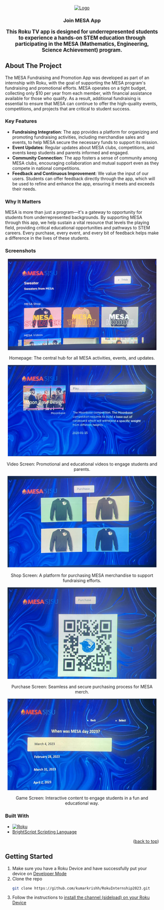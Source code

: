 <!-- Improved compatibility of back to top link: See: https://github.com/othneildrew/Best-README-Template/pull/73 -->
<a name="readme-top"></a>
<!--
*** Thanks for checking out the Best-README-Template. If you have a suggestion
*** that would make this better, please fork the repo and create a pull request
*** or simply open an issue with the tag "enhancement".
*** Don't forget to give the project a star!
*** Thanks again! Now go create something AMAZING! :D
-->



<!-- PROJECT SHIELDS -->
<!--
*** I'm using markdown "reference style" links for readability.
*** Reference links are enclosed in brackets [ ] instead of parentheses ( ).
*** See the bottom of this document for the declaration of the reference variables
*** for contributors-url, forks-url, etc. This is an optional, concise syntax you may use.
*** https://www.markdownguide.org/basic-syntax/#reference-style-links
-->

<!-- PROJECT LOGO -->
<br />
<div align="center">
  <a href="https://github.com/kumarkrishh/RokuInternship2023">
    <img src="images/mesalogoapp.png" alt="Logo" width="200" height="200">
  </a>

<h3 align="center">Join MESA App</h3>

  <p align="center" style="font-size: 1.2em;">
    <strong>This Roku TV app is designed for underrepresented students to experience a hands-on STEM education through participating in the MESA (Mathematics, Engineering, Science Achievement) program.</strong>
  </p>
</div>

<!-- ABOUT THE PROJECT -->
## About The Project

The MESA Fundraising and Promotion App was developed as part of an internship with Roku, with the goal of supporting the MESA program's fundraising and promotional efforts. MESA operates on a tight budget, collecting only $10 per year from each member, with financial assistance available for those who qualify. As a result, additional fundraising is essential to ensure that MESA can continue to offer the high-quality events, competitions, and projects that are critical to student success.

### Key Features

- **Fundraising Integration**: The app provides a platform for organizing and promoting fundraising activities, including merchandise sales and events, to help MESA secure the necessary funds to support its mission.
- **Event Updates**: Regular updates about MESA clubs, competitions, and events keep students and parents informed and engaged.
- **Community Connection**: The app fosters a sense of community among MESA clubs, encouraging collaboration and mutual support even as they compete in national competitions.
- **Feedback and Continuous Improvement**: We value the input of our users. Students can offer feedback directly through the app, which will be used to refine and enhance the app, ensuring it meets and exceeds their needs.

### Why It Matters

MESA is more than just a program—it's a gateway to opportunity for students from underrepresented backgrounds. By supporting MESA through this app, we help sustain a vital resource that levels the playing field, providing critical educational opportunities and pathways to STEM careers. Every purchase, every event, and every bit of feedback helps make a difference in the lives of these students.

### Screenshots

<div align="center">
  <img src="images/homepage.png" alt="Homepage" width="488" height="300">
  <p>Homepage: The central hub for all MESA activities, events, and updates.</p>
</div>

<div align="center">
  <img src="images/videoscreen.png" alt="Video Screen" width="488" height="300">
  <p>Video Screen: Promotional and educational videos to engage students and parents.</p>
</div>

<div align="center">
  <img src="images/shopscreen.png" alt="Shop Screen" width="488" height="300">
  <p>Shop Screen: A platform for purchasing MESA merchandise to support fundraising efforts.</p>
</div>

<div align="center">
  <img src="images/purchaseScreen.png" alt="Purchase Screen" width="488" height="300">
  <p>Purchase Screen: Seamless and secure purchasing process for MESA merch.</p>
</div>

<div align="center">
  <img src="images/gamescreen.png" alt="Game Screen" width="488" height="300">
  <p>Game Screen: Interactive content to engage students in a fun and educational way.</p>
</div>

### Built With

* [![Roku][Roku]][Roku-url]
* [BrightScript Scripting Language](https://developer.roku.com/docs/references/brightscript/language/brightscript-language-reference.md)



<p align="right">(<a href="#readme-top">back to top</a>)</p>





<!-- GETTING STARTED -->
## Getting Started

1. Make sure you have a Roku Device and have successfully put your device on [Developer Mode](https://developer.roku.com/docs/developer-program/getting-started/developer-setup.md)
2. Clone the repo
   ```sh
   git clone https://github.com/kumarkrishh/RokuInternship2023.git
   ```
3. Follow the instructions to [install the channel (sideload) on your Roku Device](https://developer.roku.com/docs/developer-program/getting-started/developer-setup.md)



<!-- MARKDOWN LINKS & IMAGES -->
<!-- https://www.markdownguide.org/basic-syntax/#reference-style-links -->
[contributors-shield]: https://img.shields.io/github/contributors/kumarkrishh/RokuInternship2023.svg?style=for-the-badge
[contributors-url]: https://github.com/kumarkrishh/RokuInternship2023/graphs/contributors
[forks-shield]: https://img.shields.io/github/forks/kumarkrishh/RokuInternship2023.svg?style=for-the-badge
[forks-url]: https://github.com/kumarkrishh/RokuInternship2023/network/members
[stars-shield]: https://img.shields.io/github/stars/kumarkrishh/RokuInternship2023.svg?style=for-the-badge
[stars-url]: https://github.com/kumarkrishh/RokuInternship2023/stargazers
[issues-shield]: https://img.shields.io/github/issues/kumarkrishh/RokuInternship2023.svg?style=for-the-badge
[issues-url]: https://github.com/kumarkrishh/RokuInternship2023/issues
[license-shield]: https://img.shields.io/github/license/kumarkrishh/RokuInternship2023.svg?style=for-the-badge
[license-url]: https://github.com/kumarkrishh/RokuInternship2023/blob/master/LICENSE.txt
[linkedin-shield]: https://img.shields.io/badge/-LinkedIn-black.svg?style=for-the-badge&logo=linkedin&colorB=555
[linkedin-url]: https://www.linkedin.com/in/krishkum/
[Roku]: https://img.shields.io/badge/Roku%20Scenegraph-purple?style=for-the-badge&logo=Roku
[Roku-url]: https://developer.roku.com/docs/developer-program/getting-started/hello-world.md


